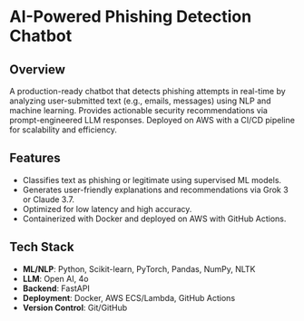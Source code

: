 # AI-Powered Phishing Detection Chatbot

## Overview
A production-ready chatbot that detects phishing attempts in real-time by analyzing user-submitted text (e.g., emails, messages) using NLP and machine learning. Provides actionable security recommendations via prompt-engineered LLM responses. Deployed on AWS with a CI/CD pipeline for scalability and efficiency.

## Features
- Classifies text as phishing or legitimate using supervised ML models.
- Generates user-friendly explanations and recommendations via Grok 3 or Claude 3.7.
- Optimized for low latency and high accuracy.
- Containerized with Docker and deployed on AWS with GitHub Actions.

## Tech Stack
- **ML/NLP**: Python, Scikit-learn, PyTorch, Pandas, NumPy, NLTK
- **LLM**: Open AI, 4o
- **Backend**: FastAPI
- **Deployment**: Docker, AWS ECS/Lambda, GitHub Actions
- **Version Control**: Git/GitHub